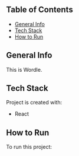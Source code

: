 ## Table of Contents
* [General Info](#general-info)
* [Tech Stack](#tech-stack)
* [How to Run](#how-to-run)

## General Info
This is Wordle.

## Tech Stack
Project is created with:
* React

## How to Run
To run this project:
